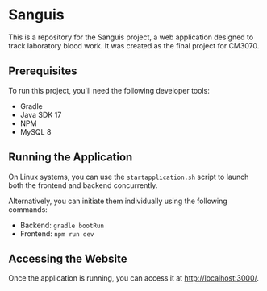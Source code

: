 # Sanguis

This is a repository for the Sanguis project, a web application designed to track laboratory blood work. It was created as the final project for CM3070.

## Prerequisites

To run this project, you'll need the following developer tools:

* Gradle
* Java SDK 17
* NPM
* MySQL 8

## Running the Application

On Linux systems, you can use the `startapplication.sh` script to launch both the frontend and backend concurrently.

Alternatively, you can initiate them individually using the following commands:

* Backend: `gradle bootRun`
* Frontend: `npm run dev`

## Accessing the Website

Once the application is running, you can access it at [http://localhost:3000/](http://localhost:3000/).